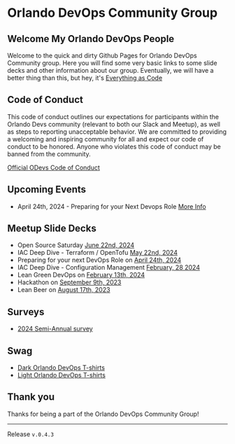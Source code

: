 # Orlando DevOps Community Group

## Welcome My Orlando DevOps People

Welcome to the quick and dirty Github Pages for Orlando DevOps Community group. Here you will find some very basic links to some slide decks and other information about our group. Eventually, we will have a better thing than this, but hey, it's [Everything as Code](https://snohio.github.io/eac)

## Code of Conduct

This code of conduct outlines our expectations for participants within the Orlando Devs community (relevant to both our Slack and Meetup), as well as steps to reporting unacceptable behavior. We are committed to providing a welcoming and inspiring community for all and expect our code of conduct to be honored. Anyone who violates this code of conduct may be banned from the community.

[Official ODevs Code of Conduct](https://orlandodevs.com/code-of-conduct/)

## Upcoming Events

* April 24th, 2024 - Preparing for your Next Devops Role [More Info](./events/skillup.md)

## Meetup Slide Decks

* Open Source Saturday [June 22nd, 2024](decks/2024-06-22-open-source-saturday.html)
* IAC Deep Dive - Terraform / OpenTofu [May 22nd, 2024](decks/2024-05-22-iac-deep-dive-2.html)
* Preparing for your next DevOps Role on [April 24th, 2024](decks/2024-04-24-get-a-job.html)
* IAC Deep Dive - Configuration Management [February, 28 2024](decks/2024-02-28-iac-deep-dive-1.html)
* Lean Green DevOps on [February 13th, 2024](decks/2024-02-13-Lean-Green-DevOps.html)
* Hackathon on [September 9th, 2023](decks/september-2023-hackathon.html)
* Lean Beer on [August 17th, 2023](decks/august-23-lean-beer.html)

## Surveys

* [2024 Semi-Annual survey](https://docs.google.com/forms/d/1fxfryb8sQAYBP86qinS1jTkErEUCvEsVK3I0d7-ScLA)

## Swag

* [Dark Orlando DevOps T-shirts](https://www.printful.com/product-template/57412421/52d2a145108a82ce89938575eeb1860d)
* [Light Orlando DevOps T-shirts](https://www.printful.com/product-template/65691517/513c671a894c5c438a88b60e17dd45b0)

## Thank you

Thanks for being a part of the Orlando DevOps Community Group!
___
Release `v.0.4.3`
